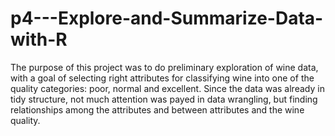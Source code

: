 # p4---Explore-and-Summarize-Data-with-R
The purpose of this project was to do preliminary exploration of wine data, with a goal of selecting right attributes for classifying wine into one of the quality categories: poor, normal and excellent. Since the data was already in tidy structure, not much attention was payed in data wrangling, but finding relationships among the attributes and between attributes and the wine quality.
